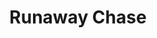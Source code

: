 ---
pid: llb35
title: Runaway Chase
location_transcription: Cat Cafe/Philly Zoo
coordinates: "[-75.194907, 39.974614]"
zipcode: NJ08085
gen_neighborhood: 
neighborhood: 
outside_phl: Swedesboro NJ
age: '6'
age_range: 6-13
instagram: 
image_file_name: llb_35.jpg
proposal_transcription: 
topic: Animals
topic_summary: '0'
type: Conceptual
keywords_other: 
credit: Navarro Gonzalez
image_labels: 
twitter: 
facebook: 
permalink: "/monuments/llb35/"
layout: item-page
---